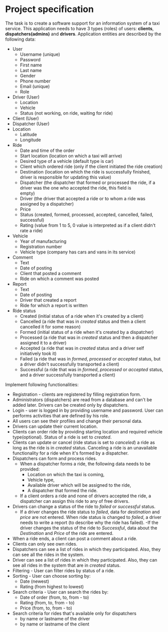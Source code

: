 # Project specification

The task is to create a software support for an information system of a taxi service. This application needs to have 3 types (roles) of users: **clients**, **dispatchers(admins)** and **drivers**. Application entities are described by the following data:

- User
  - Username (unique)
  - Password
  - First name
  - Last name
  - Gender
  - Phone number
  - Email (unique)
  - Role
- Driver (User)
  - Location
  - Vehicle
  - Status (not working, on ride, waiting for ride)
- Client (User)
- Dispatcher (User)
- Location
  - Latitude
  - Longitude
- Ride
  - Date and time of the order
  - Start location (location on which a taxi will arrive)
  - Desired type of a vehicle (default type is car)
  - Client which ordered ride (only if the client initiated the ride creation)
  - Destination (location on which the ride is successfully finished, driver is responsible for updating this value)
  - Dispatcher (the dispatcher that formed or processed the ride, if a driver was the one who accepted the ride, this field is  
    empty)
  - Driver (the driver that accepted a ride or to whom a ride was assigned by a dispatcher)
  - Price
  - Status (created, formed, processed, accepted, cancelled, failed, successful)
  - Rating (value from 1 to 5, 0 value is interpreted as if a client didn't rate a ride)
- Vehicle
  - Year of manufacturing
  - Registration number
  - Vehicle type (company has cars and vans in its service)
- Comment
  - Text
  - Date of posting
  - Client that posted a comment
  - Ride on which a comment was posted
- Report
  - Text
  - Date of posting
  - Driver that created a report
  - Ride for which a report is written
- Ride status
  - Created (initial status of a ride when it's created by a client)
  - Cancelled (a ride that was in *created* status and then a client cancelled it for some reason)
  - Formed (initial status of a ride when it's created by a dispatcher)
  - Processed (a ride that was in *created* status and then a dispatcher assigned it to a driver)
  - Accepted (a ride that was in *created* status and a driver self initiatively took it)
  - Failed (a ride that was in *formed*, *processed* or *accepted* status, but a driver didn't successfully transported a client)
  - Successful (a ride that was in *formed*, *processed* or *accepted* status, and a driver successfully transported a client)

Implement following functionalities:
- Registration - clients are registered by filling registration form.
- Administrators (dispatchers) are read from a database and can't be added later. Drivers can be created only by dispatchers.
- Login - user is logged in by providing username and password. User can performs activities that are defined by his role.
- All users can see their profiles and change their personal data.
- Drivers can update their current location.
- Clients can order ride by providing starting location and required vehicle type(optional). Status of a ride is set to *created*.
- Clients can update or cancel (ride status is set to *canceled*) a ride as long as the ride is in *created* status. Canceling a ride is an unavailable         functionality for a ride when it's formed by a dispatcher.
- Dispatchers can form and process rides.
  - When a dispatcher forms a ride, the following data needs to be provided:
    - Location on which the taxi is coming,
    - Vehicle type,
    - Available driver which will be assigned to the ride,
    - A dispatcher that formed the ride.
  - If a client orders a ride and none of drivers accepted the ride, a dispatcher can assign this ride to any of free drivers.
- Drivers can change a status of the ride to *failed* or *successful* status.
  - If a driver changes the ride status to *failed*, data for *destination* and *price* are not entered. When ride status is changed to *failed*, a driver needs to write a report (to describe why the ride has failed).
  -If the driver changes the status of the ride to *Successful*, data about the *Destination* and *Price* of the ride are entered.
- When a ride ends, a client can post a comment about a ride.
- Clients can only see own rides.
- Dispatchers can see a list of rides in which they participated. Also, they can see all the rides in the system.
- Driver can see a list of rides in which they participated. Also, they can see all rides in the system that are in *created* status.
- Filtering - User can filter rides by status of a ride.
- Sorting - User can choose sorting by:
  - Date (newest)
  - Rating (from highest to lowest)
- Search criteria - User can search the rides by:
  - Date of order (from, to, from - to)
  - Rating (from, to, from - to)
  - Price (from, to, from - to)
- Search criteria for rides that's available only for dispatchers
  - by name or lastname of the driver
  - by name or lastname of the client
